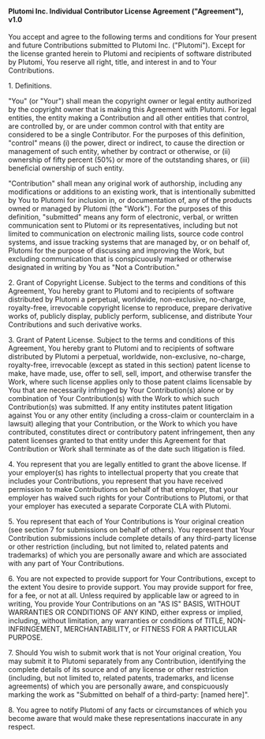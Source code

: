 #### Plutomi Inc. Individual Contributor License Agreement ("Agreement"), v1.0

You accept and agree to the following terms and conditions for Your present and future Contributions submitted to Plutomi Inc. ("Plutomi"). Except for the license granted herein to Plutomi and recipients of software distributed by Plutomi, You reserve all right, title, and interest in and to Your Contributions.

1\. Definitions.

"You" (or "Your") shall mean the copyright owner or legal entity authorized by the copyright owner that is making this Agreement with Plutomi. For legal entities, the entity making a Contribution and all other entities that control, are controlled by, or are under common control with that entity are considered to be a single Contributor. For the purposes of this definition, "control" means (i) the power, direct or indirect, to cause the direction or management of such entity, whether by contract or otherwise, or (ii) ownership of fifty percent (50%) or more of the outstanding shares, or (iii) beneficial ownership of such entity.

"Contribution" shall mean any original work of authorship, including any modifications or additions to an existing work, that is intentionally submitted by You to Plutomi for inclusion in, or documentation of, any of the products owned or managed by Plutomi (the "Work"). For the purposes of this definition, "submitted" means any form of electronic, verbal, or written communication sent to Plutomi or its representatives, including but not limited to communication on electronic mailing lists, source code control systems, and issue tracking systems that are managed by, or on behalf of, Plutomi for the purpose of discussing and improving the Work, but excluding communication that is conspicuously marked or otherwise designated in writing by You as "Not a Contribution."

2\. Grant of Copyright License. Subject to the terms and conditions of this Agreement, You hereby grant to Plutomi and to recipients of software distributed by Plutomi a perpetual, worldwide, non-exclusive, no-charge, royalty-free, irrevocable copyright license to reproduce, prepare derivative works of, publicly display, publicly perform, sublicense, and distribute Your Contributions and such derivative works.

3\. Grant of Patent License.
Subject to the terms and conditions of this Agreement, You hereby grant to Plutomi and to recipients of software distributed by Plutomi a perpetual, worldwide, non-exclusive, no-charge, royalty-free, irrevocable (except as stated in this section) patent license to make, have made, use, offer to sell, sell, import, and otherwise transfer the Work, where such license applies only to those patent claims licensable by You that are necessarily infringed by Your Contribution(s) alone or by combination of Your Contribution(s) with the Work to which such Contribution(s) was submitted. If any entity institutes patent litigation against You or any other entity (including a cross-claim or counterclaim in a lawsuit) alleging that your Contribution, or the Work to which you have contributed, constitutes direct or contributory patent infringement, then any patent licenses granted to that entity under this Agreement for that Contribution or Work shall terminate as of the date such litigation is filed.

4\. You represent that you are legally entitled to grant the above license. If your employer(s) has rights to intellectual property that you create that includes your Contributions, you represent that you have received permission to make Contributions on behalf of that employer, that your employer has waived such rights for your Contributions to Plutomi, or that your employer has executed a separate Corporate CLA with Plutomi.

5\. You represent that each of Your Contributions is Your original creation (see section 7 for submissions on behalf of others). You represent that Your Contribution submissions include complete details of any third-party license or other restriction (including, but not limited to, related patents and trademarks) of which you are personally aware and which are associated with any part of Your Contributions.

6\. You are not expected to provide support for Your Contributions, except to the extent You desire to provide support. You may provide support for free, for a fee, or not at all. Unless required by applicable law or agreed to in writing, You provide Your Contributions on an "AS IS" BASIS, WITHOUT WARRANTIES OR CONDITIONS OF ANY KIND, either express or implied, including, without limitation, any warranties or conditions of TITLE, NON- INFRINGEMENT, MERCHANTABILITY, or FITNESS FOR A PARTICULAR PURPOSE.

7\. Should You wish to submit work that is not Your original creation, You may submit it to Plutomi separately from any Contribution, identifying the complete details of its source and of any license or other restriction (including, but not limited to, related patents, trademarks, and license agreements) of which you are personally aware, and conspicuously marking the work as "Submitted on behalf of a third-party: [named here]".

8\. You agree to notify Plutomi of any facts or circumstances of which you become aware that would make these representations inaccurate in any respect.
